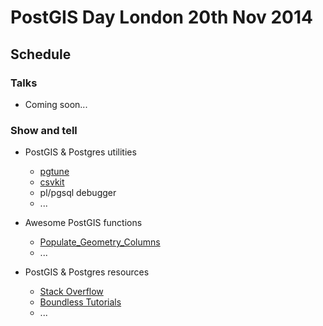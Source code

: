 # PostGIS Day London 20th Nov 2014

## Schedule

### Talks

* Coming soon...

### Show and tell

* PostGIS & Postgres utilities
    * [pgtune](https://github.com/gregs1104/pgtune)
    * [csvkit](https://csvkit.readthedocs.org/)
    * pl/pgsql debugger
    * ...

* Awesome PostGIS functions
    * [Populate_Geometry_Columns](http://postgis.net/docs/manual-2.1/Populate_Geometry_Columns.html)
    * ...

* PostGIS & Postgres resources
    * [Stack Overflow](http://stackoverflow.com/questions/tagged/postgis)
    * [Boundless Tutorials](http://workshops.boundlessgeo.com/postgis-intro/)
    * ...
